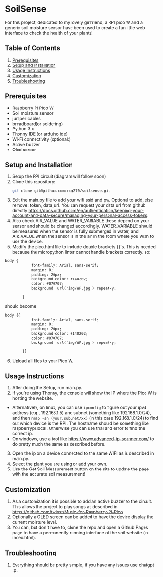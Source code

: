 # SoilSense

For this project, dedicated to my lovely girlfriend, a RPI pico W and a generic soil moisture sensor have been used to create a fun little web interface to check the health of your plants!


## Table of Contents
1. [Prerequisites](#prerequisites)
2. [Setup and Installation](#setup-and-installation)
3. [Usage Instructions](#usage-instructions)
4. [Customization](#customization)
5. [Troubleshooting](#troubleshooting)

## Prerequisites
- Raspberry Pi Pico W
- Soil moisture sensor
- jumper cables
- breadboard(or soldering)
- Python 3.x
- Thonny IDE (or arduino ide)
- Wi-Fi connectivity
(optional:)
- Active buzzer
- Oled screen


## Setup and Installation
1. Setup the RPI circuit (diagram will follow soon)
2. Clone this repository:
   ```bash
   git clone git@github.com:rcg270/soilsense.git
3. Edit the main.py file to add your wifi ssid and pw. Optional to add, else remove: token, data_url. You can request your data url from github directly https://docs.github.com/en/authentication/keeping-your-account-and-data-secure/managing-your-personal-access-tokens.
4. Also check AIR_VALUE and WATER_VARIABLE these depend on your sensor and should be changed accordingly. WATER_VARIABLE should be measured when the sensor is fully submerged in water, and AIR_VALUE when the sensor is in the air in the room where you wish to use the device.
5. Modify the pico.html file to include double brackets {}'s. This is needed because the micropython linter cannot handle brackets correctly.
so:
```html
body {
            font-family: Arial, sans-serif;
            margin: 0;
            padding: 20px;
            background-color: #140202;
            color: #070707;
            background: url('img/WP.jpg') repeat-y;

        }
```
should become
```html
body {{
            font-family: Arial, sans-serif;
            margin: 0;
            padding: 20px;
            background-color: #140202;
            color: #070707;
            background: url('img/WP.jpg') repeat-y;

        }}
```

6. Upload all files to your Pico W.

## Usage Instructions
1. After doing the Setup, run main.py.
2. If you're using Thonny, the console will show the IP where the Pico W is hosting the website.
- Alternatively, on linux, you can use ```ipconfig``` to figure out your ipv4 address (e.g., 192.168.1.5) and subnet (something like 192.168.1.0/24), and then ```nmap -sn (your.sub.net/xx)``` (in this case 192.168.1.0/24) to find out which device is the RPI. The hostname should be something like raspberrypi.local. Otherwise you can use trial and error to find the correct ip.
- On windows, use a tool like https://www.advanced-ip-scanner.com/ to do pretty much the same as described before.
3. Open the ip on a device connected to the same WIFI as is described in main.py.
4. Select the plant you are using or add your own.
5. Use the Get Soil Measurement button on the site to update the page with the accurate soil measurement!

## Customization
1. As a customization it is possible to add an active buzzer to the circuit. This allows the project to play songs as described in https://github.com/twisst/Music-for-Raspberry-Pi-Pico.
2. Optionally a OLED screen can be added to have the device display the current moisture level.
3. You can, but don't have to, clone the repo and open a Github Pages page to have a permanently running interface of the soil website (in index.html).

## Troubleshooting
1. Everything should be pretty simple, if you have any issues use chatgpt :p.

